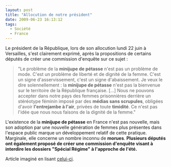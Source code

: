 ```yaml
---
layout: post
title: "Allocution de notre président"
date: 2009-06-23 16:13:12
tags:
  - Société
  - France
---
```


Le président de la République, lors de son allocution lundi 22 juin à Versailles, s'est clairement exprimé, après la propositions de certains députés de créer une commission d'enquête sur ce sujet&nbsp;:

> "Le problème de la **minijupe de pétasse** n'est pas un problème de mode. C'est un problème de liberté et de dignité de la femme. C'est un signe d'asservissement, c'est un signe d'abaissement. Je veux le dire solennellement&nbsp;: la **minijupe de pétasse** n'est pas la bienvenue sur le territoire de la République française. [&#8230;] Nous ne pouvons accepter dans notre pays des femmes prisonnières derrière un stéréotype féminin imposé par des **médias sans scrupules**, obligées d'avoir **l'entrejambe à l'air**, privées de toute **timidité**. Ce n'est pas l'idée que nous nous faisons de la dignité de la femme."

L'existence de la **minijupe de pétasse** en France n'est pas nouvelle, mais son adoption par une nouvelle génération de femmes plus présentes dans l'espace public marque un développement relatif de cette pratique. Marginale, elle concerne un nombre inconnu de **morues**. **Plusieurs députés ont également proposé de créer une commission d'enquête visant à interdire les dossiers "Spécial Régime" à l'approche de l'été.**

Article imaginé en lisant [celui-ci](http://www.lemonde.fr/societe/article/2009/06/23/pour-nicolas-sarkozy-ce-n-est-pas-un-probleme-religieux_1210262_3224.html).